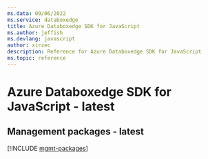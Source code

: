 ```yaml
---
ms.data: 09/06/2022
ms.service: databoxedge
title: Azure Databoxedge SDK for JavaScript
ms.author: jeffish
ms.devlang: javascript
author: xirzec
description: Reference for Azure Databoxedge SDK for JavaScript
ms.topic: reference
---
```

# Azure Databoxedge SDK for JavaScript - latest

## Management packages - latest
[!INCLUDE [mgmt-packages](databoxedge-mgmt-index.md)]